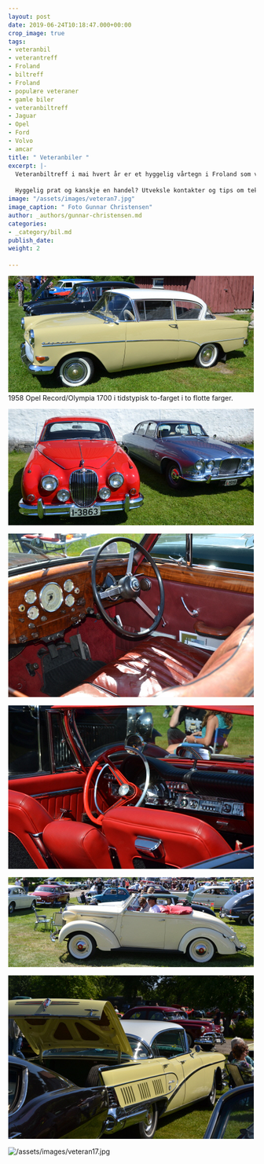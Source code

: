 ```yaml
---
layout: post
date: 2019-06-24T10:18:47.000+00:00
crop_image: true
tags:
- veteranbil
- veterantreff
- Froland
- biltreff
- Froland
- populære veteraner
- gamle biler
- veteranbiltreff
- Jaguar
- Opel
- Ford
- Volvo
- amcar
title: " Veteranbiler "
excerpt: |-
  Veteranbiltreff i mai hvert år er et hyggelig vårtegn i Froland som vokser for hvert år. På Froland i Agder skjer det hvert år i mai. Da stiller stolte bileiere fra nær og fjern med blank-pussede doninger for å bli kjent, se og bli sett. Samt å lære av hverandre.

  Hyggelig prat og kanskje en handel? Utveksle kontakter og tips om tekniske løsninger?
image: "/assets/images/veteran7.jpg"
image_caption: " Foto Gunnar Christensen"
author: _authors/gunnar-christensen.md
categories:
- _category/bil.md
publish_date: 
weight: 2

---
```


![](/assets/images/veteran11.jpg)  
1958 Opel Record/Olympia 1700 i tidstypisk to-farget i to flotte farger.

![](/assets/images/veteran12.jpg)

![](/assets/images/veteran23.jpg)

![](/assets/images/veteran19.jpg)

![](/assets/images/veteran18.jpg)

![](/assets/images/veteran10.jpg)

![/assets/images/veteran17.jpg](https://app.forestry.io/sites/afjoa9tu1jlglg/body-media//assets/images/veteran17.jpg)